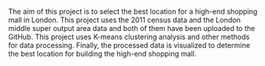 The aim of this project is to select the best location for a high-end shopping mall in London. This project uses the 2011 census data and the London middle super output area data and both of them have been uploaded to the GitHub. This project uses K-means clustering analysis and other methods for data processing. Finally, the processed data is visualized to determine the best location for building the high-end shopping mall.
